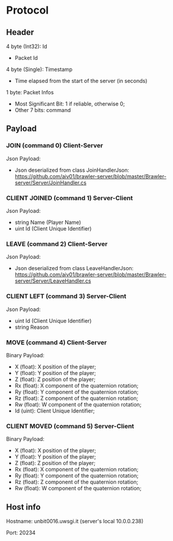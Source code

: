 # Protocol

## Header  
4 byte (Int32): Id  
* Packet Id

4 byte (Single): Timestamp  
* Time elapsed from the start of the server (in seconds)

1 byte: Packet Infos  
* Most Significant Bit: 1 if reliable, otherwise 0; 
* Other 7 bits: command

## Payload

### JOIN (command 0) Client-Server
Json Payload:  
* Json deserialized from class JoinHandlerJson: https://github.com/aiv01/brawler-server/blob/master/Brawler-server/Server/JoinHandler.cs

### CLIENT JOINED (command 1) Server-Client
Json Payload:
* string Name (Player Name)
* uint Id (Client Unique Identifier)

### LEAVE (command 2) Client-Server
Json Payload:  
* Json deserialized from class LeaveHandlerJson: https://github.com/aiv01/brawler-server/blob/master/Brawler-server/Server/LeaveHandler.cs

### CLIENT LEFT (command 3) Server-Client  
Json Payload:  
* uint Id (Client Unique Identifier)
* string Reason

### MOVE (command 4) Client-Server
Binary Payload:  
* X (float): X position of the player;  
* Y (float): Y position of the player;  
* Z (float): Z position of the player;  
* Rx (float): X component of the quaternion rotation;  
* Ry (float): Y component of the quaternion rotation;  
* Rz (float): Z component of the quaternion rotation;  
* Rw (float): W component of the quaternion rotation;  
* Id (uint): Client Unique Identifier;  

### CLIENT MOVED (command 5) Server-Client
Binary Payload:  
* X (float): X position of the player;  
* Y (float): Y position of the player;  
* Z (float): Z position of the player;  
* Rx (float): X component of the quaternion rotation;  
* Ry (float): Y component of the quaternion rotation;  
* Rz (float): Z component of the quaternion rotation;  
* Rw (float): W component of the quaternion rotation;  

## Host info
Hostname: unbit0016.uwsgi.it (server's local 10.0.0.238)

Port: 20234
